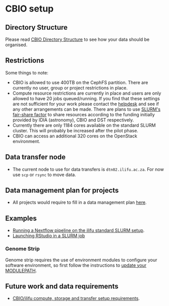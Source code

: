 # CBIO setup

## Directory Structure

Please read [CBIO Directory Structure](/data/directory_structure#CBIO-directory-structure) to see how your data should be organised.

## Restrictions

Some things to note:

* CBIO is allowed to use 400TB on the CephFS partition. There are currently no user, group or project restrictions in place.
* Compute resource restrictions are currently in place and users are only allowed to have 20 jobs queued/running. If you find that these settings are not sufficient for your work please contact the [helpdesk](https://ilifu.freshdesk.com/support/home) and see if any other arrangements can be made. There are plans to use [SLURM's fair-share factor](https://slurm.schedmd.com/priority_multifactor.html#fairshare) to share resources according to the funding initially provided by IDIA (astronomy), CBIO and DST respectively.
* Currently there are only 1184 cores available on the standard SLURM cluster. This will probably be increased after the pilot phase.
* CBIO can access an additional 320 cores on the OpenStack environment.

## Data transfer node

* The current node to use for data transfers is `dtn02.ilifu.ac.za`. For now use `scp` or `rsync` to move data.

## Data management plan for projects

* All projects would require to fill in a data management plan [here](https://forms.gle/RMJuj5xJdfFRR6CZ8).

## Examples

* [Running a Nextflow pipeline on the ilifu standard SLURM setup](https://github.com/grbot/run-fastqc/tree/ilifu).
* [Launching RStudio in a SLURM job](/tech_docs/software_environments#rstudio)

### Genome Strip

Genome strip requires the use of environment modules to configure your software environment, so first follow the instructions to [update your MODULEPATH](/tech_docs/software_environments#environment-modules).

## Future work and data requirements

* [CBIO/ilifu compute, storage and transfer setup requirements](http://web.cbio.uct.ac.za/~gerrit/slides/CBIO-Ilifu-compute-storage-and-transfer-setup.pdf).